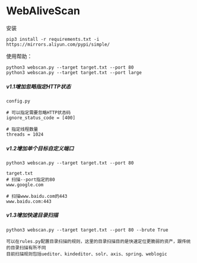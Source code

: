 # WebAliveScan
安装
```
pip3 install -r requirements.txt -i https://mirrors.aliyun.com/pypi/simple/
```

使用帮助：
```
python3 webscan.py --target target.txt --port 80
python3 webscan.py --target target.txt --port large
```

##### v1.1增加忽略指定HTTP状态
```
config.py

# 可以指定需要忽略HTTP状态码
ignore_status_code = [400]

# 指定线程数量
threads = 1024
```


##### v1.2增加单个目标自定义端口
```
python3 webscan.py --target target.txt --port 80

target.txt
# 扫描--port指定的80
www.google.com

# 扫描www.baidu.com的443
www.baidu.com:443
```

##### v1.3增加快速目录扫描
```
python3 webscan.py --target target.txt --port 80 --brute True

可以在rules.py配置目录扫描的规则，这里的目录扫描目的是快速定位更脆弱的资产，跟传统的目录扫描有所不同
目前扫描规则包括ueditor、kindeditor、solr、axis、spring、weblogic
```
